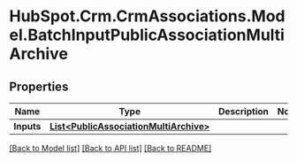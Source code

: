 # HubSpot.Crm.CrmAssociations.Model.BatchInputPublicAssociationMultiArchive

## Properties

Name | Type | Description | Notes
------------ | ------------- | ------------- | -------------
**Inputs** | [**List&lt;PublicAssociationMultiArchive&gt;**](PublicAssociationMultiArchive.md) |  | 

[[Back to Model list]](../README.md#documentation-for-models) [[Back to API list]](../README.md#documentation-for-api-endpoints) [[Back to README]](../README.md)


